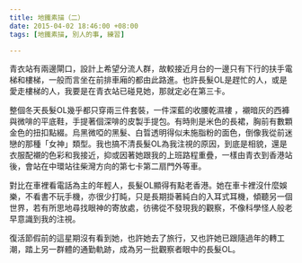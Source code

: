 ```yaml
---
title: 地鐵素描（二）
date: 2015-04-02 18:46:00 +08:00
tags: [地鐵素描, 別人的事, 練習]

---
```


  
  
青衣站有兩邊閘口，設計上希望分流人群，故較接近月台的一邊只有下行的扶手電梯和樓梯，一般而言坐在前排車廂的都由此路進。也許長髮OL是趕忙的人，或是愛走樓梯的人，我要是在青衣站已碰見她，那就定必在第三卡。  
  
整個冬天長髮OL幾乎都只穿兩三件套裝，一件深藍的收腰乾濕褸 ，襯暗灰的西褲與微啡的平底鞋，手提著個深啡的皮製手提包。有時則是米色的長裙，胸前有數顆金色的扭扣點綴。烏黑微啞的黑髮、白晢透明得似未施脂粉的面色，倒像我從前迷戀的那種「女神」類型。我也搞不清長髮OL為我注視的原因，到底是相貌，還是衣服配襯的色彩和我接近，抑或因著她跟我的上班路程重疊，一樣由青衣到香港站後，會站在中環站往柴灣方向的第七卡第二扇門外等車。  
  
對比在車裡看電話為主的年輕人，長髮OL顯得有點老香港。她在車卡裡沒什麼娛樂，不看書不玩手機，亦很少打盹，只是長期掛著純白的入耳式耳機，傾聽另一個世界，若有所思地尋找眼神的寄放處，彷彿從不發現我的觀察，不像科學怪人般老早意識到我的注視。  
  
復活節假前的這星期沒有看到她，也許她去了旅行，又也許她已跟隨過年的轉工潮，踏上另一群體的通勤軌跡，成為另一批觀察者眼中的長髮OL。  
  
  
